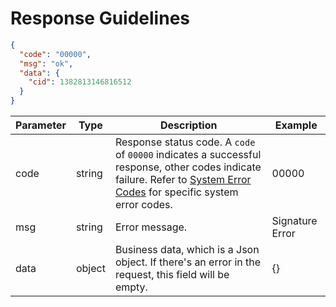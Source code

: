 # Response Guidelines

```json
{
  "code": "00000",
  "msg": "ok",
  "data": {
    "cid": 1382813146816512
  }
}
```

| Parameter   | Type     | Description                                                                        | Example   |
| ---- | ------ | ------------------------------------------------------------------------- | ----- |
| code | string | Response status code. A `code` of `00000` indicates a successful response, other codes indicate failure. Refer to [System Error Codes](fan-hui-ma.md) for specific system error codes.  | 00000 |
| msg  | string | Error message.                                                                          | Signature Error  |
| data | object | Business data, which is a Json object. If there's an error in the request, this field will be empty.                                              | {}    |
